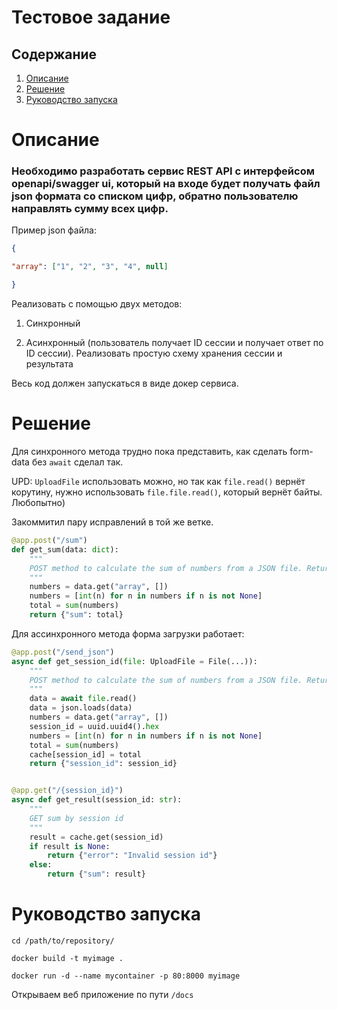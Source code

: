 # Тестовое задание

## Содержание
1. [Описание](#Описание)
2. [Решение](#решение)
3. [Руководство запуска](#руководство-запуска)


# Описание
### Необходимо разработать сервис REST API с интерфейсом openapi/swagger ui, который на входе будет получать файл json формата со списком цифр, обратно пользователю направлять сумму всех цифр.

Пример json файла:

```json
{

"array": ["1", "2", "3", "4", null]

}
```
Реализовать с помощью двух методов:

1) Синхронный

2) Асинхронный (пользователь получает ID сессии и получает ответ по ID сессии). Реализовать простую схему хранения сессии и результата

Весь код должен запускаться в виде докер сервиса.

# Решение
Для синхронного метода трудно пока представить, как сделать form-data без ```await``` сделал так. 

UPD: ```UploadFile``` использовать можно, но так как ```file.read()``` вернёт корутину, нужно использовать ```file.file.read()```, который вернёт байты. Любопытно)

Закоммитил пару исправлений в той же ветке.
```python
@app.post("/sum")
def get_sum(data: dict):
    """
    POST method to calculate the sum of numbers from a JSON file. Return sum
    """
    numbers = data.get("array", [])
    numbers = [int(n) for n in numbers if n is not None]
    total = sum(numbers)
    return {"sum": total}
``` 

Для ассинхронного метода форма загрузки работает:
```python
@app.post("/send_json")
async def get_session_id(file: UploadFile = File(...)):
    """
    POST method to calculate the sum of numbers from a JSON file. Return session ID
    """
    data = await file.read()
    data = json.loads(data)
    numbers = data.get("array", [])
    session_id = uuid.uuid4().hex
    numbers = [int(n) for n in numbers if n is not None]
    total = sum(numbers)
    cache[session_id] = total
    return {"session_id": session_id}


@app.get("/{session_id}")
async def get_result(session_id: str):
    """
    GET sum by session id
    """
    result = cache.get(session_id)
    if result is None:
        return {"error": "Invalid session id"}
    else:
        return {"sum": result}
```

# Руководство запуска

```
cd /path/to/repository/
```
```
docker build -t myimage .
```
```
docker run -d --name mycontainer -p 80:8000 myimage
```
Открываем веб приложение по пути ```/docs```